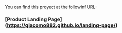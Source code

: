You can find this proyect at the followinf URL:

### [Product Landing Page] (https://giacomo882.github.io/landing-page/)
